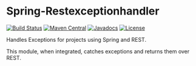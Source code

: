 # Spring-Restexceptionhandler

[![Build Status](https://travis-ci.org/m0uj/spring-restexceptionhandler.svg?branch=master)](https://travis-ci.org/m0uj/spring-restexceptionhandler)
[![Maven Central](https://maven-badges.herokuapp.com/maven-central/com.github.m0uj/spring-restexceptionhandler/badge.svg)](https://maven-badges.herokuapp.com/maven-central/com.github.m0uj/spring-restexceptionhandler)
[![Javadocs](http://javadoc.io/badge/com.github.m0uj/spring-restexceptionhandler.svg)](http://javadoc.io/doc/com.github.m0uj/spring-restexceptionhandler)
[![License](https://img.shields.io/badge/License-GPL--3.0-blue.svg)](https://opensource.org/licenses/GPL-3.0)

Handles Exceptions for projects using Spring and REST.

This module, when integrated, catches exceptions and returns them over REST.
